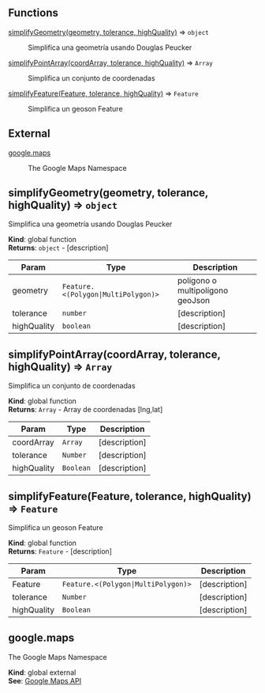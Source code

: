 ## Functions

<dl>
<dt><a href="#simplifyGeometry">simplifyGeometry(geometry, tolerance, highQuality)</a> ⇒ <code>object</code></dt>
<dd><p>Simplifica una geometría usando Douglas Peucker</p>
</dd>
<dt><a href="#simplifyPointArray">simplifyPointArray(coordArray, tolerance, highQuality)</a> ⇒ <code>Array</code></dt>
<dd><p>Simplifica un conjunto de coordenadas</p>
</dd>
<dt><a href="#simplifyFeature">simplifyFeature(Feature, tolerance, highQuality)</a> ⇒ <code>Feature</code></dt>
<dd><p>Simplifica un geoson Feature</p>
</dd>
</dl>

## External

<dl>
<dt><a href="#external_google.maps">google.maps</a></dt>
<dd><p>The Google Maps Namespace</p>
</dd>
</dl>

<a name="simplifyGeometry"></a>

## simplifyGeometry(geometry, tolerance, highQuality) ⇒ <code>object</code>
Simplifica una geometría usando Douglas Peucker

**Kind**: global function  
**Returns**: <code>object</code> - [description]  

| Param | Type | Description |
| --- | --- | --- |
| geometry | <code>Feature.&lt;(Polygon\|MultiPolygon)&gt;</code> | polígono o multipolígono geoJson |
| tolerance | <code>number</code> | [description] |
| highQuality | <code>boolean</code> | [description] |

<a name="simplifyPointArray"></a>

## simplifyPointArray(coordArray, tolerance, highQuality) ⇒ <code>Array</code>
Simplifica un conjunto de coordenadas

**Kind**: global function  
**Returns**: <code>Array</code> - Array de coordenadas [lng,lat]  

| Param | Type | Description |
| --- | --- | --- |
| coordArray | <code>Array</code> | [description] |
| tolerance | <code>Number</code> | [description] |
| highQuality | <code>Boolean</code> | [description] |

<a name="simplifyFeature"></a>

## simplifyFeature(Feature, tolerance, highQuality) ⇒ <code>Feature</code>
Simplifica un geoson Feature

**Kind**: global function  
**Returns**: <code>Feature</code> - [description]  

| Param | Type | Description |
| --- | --- | --- |
| Feature | <code>Feature.&lt;(Polygon\|MultiPolygon)&gt;</code> | [description] |
| tolerance | <code>Number</code> | [description] |
| highQuality | <code>Boolean</code> | [description] |

<a name="external_google.maps"></a>

## google.maps
The Google Maps Namespace

**Kind**: global external  
**See**: [Google Maps API](https://github.com/amenadiel/google-maps-documentation/blob/master/docs/)  
